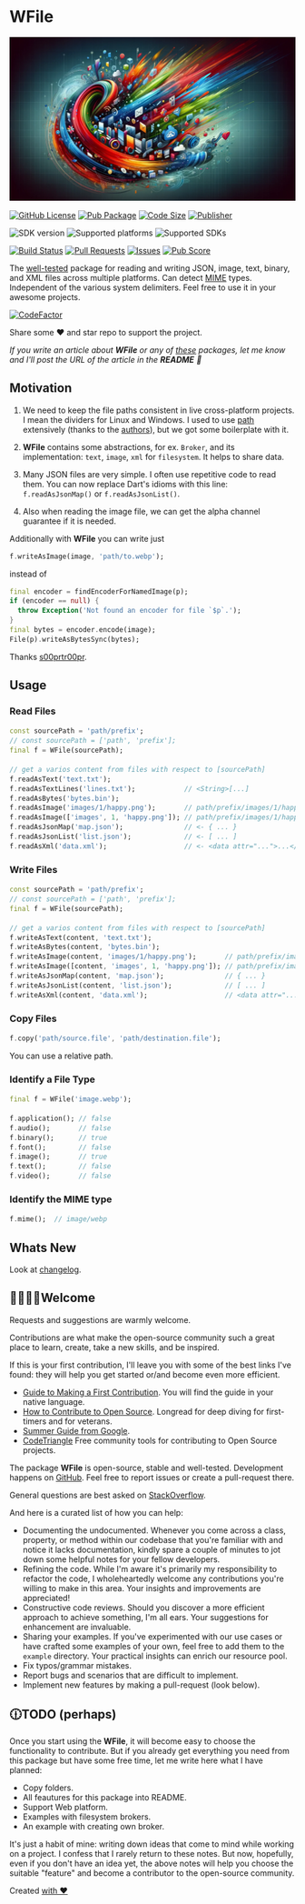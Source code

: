 # WFile

![Cover - WFile](https://raw.githubusercontent.com/signmotion/wfile/master/images/cover.webp)

[![GitHub License](https://img.shields.io/badge/license-MIT-blue.svg)](https://opensource.org/licenses/MIT)
[![Pub Package](https://img.shields.io/pub/v/wfile.svg?logo=dart&logoColor=00b9fc&color=blue)](https://pub.dartlang.org/packages/wfile)
[![Code Size](https://img.shields.io/github/languages/code-size/signmotion/wfile?logo=github&logoColor=white)](https://github.com/signmotion/wfile)
[![Publisher](https://img.shields.io/pub/publisher/wfile)](https://pub.dev/publishers/syrokomskyi.com)

![SDK version](https://badgen.net/pub/sdk-version/wfile)
![Supported platforms](https://badgen.net/pub/flutter-platform/wfile)
![Supported SDKs](https://badgen.net/pub/dart-platform/wfile)

[![Build Status](https://img.shields.io/github/actions/workflow/status/signmotion/wfile/dart-ci.yml?logo=github-actions&logoColor=white)](https://github.com/signmotion/wfile/actions)
[![Pull Requests](https://img.shields.io/github/issues-pr/signmotion/wfile?logo=github&logoColor=white)](https://github.com/signmotion/wfile/pulls)
[![Issues](https://img.shields.io/github/issues/signmotion/wfile?logo=github&logoColor=white)](https://github.com/signmotion/wfile/issues)
[![Pub Score](https://img.shields.io/pub/points/wfile?logo=dart&logoColor=00b9fc)](https://pub.dev/packages/wfile/score)

The [well-tested](https://github.com/signmotion/wfile/tree/master/test) package for reading and writing JSON, image, text, binary, and XML files across multiple platforms.
Can detect [MIME](https://developer.mozilla.org/en-US/docs/Web/HTTP/Basics_of_HTTP/MIME_types/Common_types) types.
Independent of the various system delimiters.
Feel free to use it in your awesome projects.

[![CodeFactor](https://codefactor.io/repository/github/signmotion/wfile/badge)](https://codefactor.io/repository/github/signmotion/wfile)

Share some ❤️ and star repo to support the project.

_If you write an article about **WFile** or any of [these](https://pub.dev/packages?q=publisher%3Asyrokomskyi.com&sort=updated) packages, let me know and I'll post the URL of the article in the **README** 🤝_

## Motivation

1. We need to keep the file paths consistent in live cross-platform projects. I mean the dividers for Linux and Windows. I used to use [path](https://pub.dev/packages/path) extensively (thanks to the [authors](https://pub.dev/publishers/dart.dev/packages)), but we got some boilerplate with it.

2. **WFile** contains some abstractions, for ex. `Broker`, and its implementation: `text`, `image`, `xml` for `filesystem`. It helps to share data.

3. Many JSON files are very simple. I often use repetitive code to read them. You can now replace Dart's idioms with this line: `f.readAsJsonMap()` or `f.readAsJsonList()`.

4. Also when reading the image file, we can get the alpha channel guarantee if it is needed.

Additionally with **WFile** you can write just

```dart
f.writeAsImage(image, 'path/to.webp');
```

instead of

```dart
final encoder = findEncoderForNamedImage(p);
if (encoder == null) {
  throw Exception('Not found an encoder for file `$p`.');
}
final bytes = encoder.encode(image);
File(p).writeAsBytesSync(bytes);
```

Thanks [s00prtr00pr](https://reddit.com/user/s00prtr00pr).

## Usage

### Read Files

```dart
const sourcePath = 'path/prefix';
// const sourcePath = ['path', 'prefix'];
final f = WFile(sourcePath);

// get a varios content from files with respect to [sourcePath]
f.readAsText('text.txt');
f.readAsTextLines('lines.txt');            // <String>[...]
f.readAsBytes('bytes.bin');
f.readAsImage('images/1/happy.png');       // path/prefix/images/1/happy.png
f.readAsImage(['images', 1, 'happy.png']); // path/prefix/images/1/happy.png
f.readAsJsonMap('map.json');               // <- { ... }
f.readAsJsonList('list.json');             // <- [ ... ]
f.readAsXml('data.xml');                   // <- <data attr="...">...</data>
```

### Write Files

```dart
const sourcePath = 'path/prefix';
// const sourcePath = ['path', 'prefix'];
final f = WFile(sourcePath);

// get a varios content from files with respect to [sourcePath]
f.writeAsText(content, 'text.txt');
f.writeAsBytes(content, 'bytes.bin');
f.writeAsImage(content, 'images/1/happy.png');       // path/prefix/images/1/happy.png
f.writeAsImage([content, 'images', 1, 'happy.png']); // path/prefix/images/1/happy.png
f.writeAsJsonMap(content, 'map.json');               // { ... }
f.writeAsJsonList(content, 'list.json');             // [ ... ]
f.writeAsXml(content, 'data.xml');                   // <data attr="...">...</data>
```

### Copy Files

```dart
f.copy('path/source.file', 'path/destination.file');
```

You can use a relative path.

### Identify a File Type

```dart
final f = WFile('image.webp');

f.application(); // false
f.audio();       // false
f.binary();      // true
f.font();        // false
f.image();       // true
f.text();        // false
f.video();       // false
```

### Identify the MIME type

```dart
f.mime();  // image/webp
```

## Whats New

Look at [changelog](https://pub.dev/packages/wfile/changelog).

## 🙋‍♀️🙋‍♂️Welcome

Requests and suggestions are warmly welcome.

Contributions are what make the open-source community such a great place to learn, create, take a new skills, and be inspired.

If this is your first contribution, I'll leave you with some of the best links I've found: they will help you get started or/and become even more efficient.

- [Guide to Making a First Contribution](https://github.com/firstcontributions/first-contributions). You will find the guide in your native language.
- [How to Contribute to Open Source](https://opensource.guide/how-to-contribute). Longread for deep diving for first-timers and for veterans.
- [Summer Guide from Google](https://youtu.be/qGTQ7dEZXZc).
- [CodeTriangle](https://codetriage.com) Free community tools for contributing to Open Source projects.

The package **WFile** is open-source, stable and well-tested. Development happens on
[GitHub](https://github.com/signmotion/wfile). Feel free to report issues
or create a pull-request there.

General questions are best asked on
[StackOverflow](https://stackoverflow.com/questions/tagged/wfile).

And here is a curated list of how you can help:

- Documenting the undocumented. Whenever you come across a class, property, or method within our codebase that you're familiar with and notice it lacks documentation, kindly spare a couple of minutes to jot down some helpful notes for your fellow developers.
- Refining the code. While I'm aware it's primarily my responsibility to refactor the code, I wholeheartedly welcome any contributions you're willing to make in this area. Your insights and improvements are appreciated!
- Constructive code reviews. Should you discover a more efficient approach to achieve something, I'm all ears. Your suggestions for enhancement are invaluable.
- Sharing your examples. If you've experimented with our use cases or have crafted some examples of your own, feel free to add them to the `example` directory. Your practical insights can enrich our resource pool.
- Fix typos/grammar mistakes.
- Report bugs and scenarios that are difficult to implement.
- Implement new features by making a pull-request (look below).

## 🕧TODO (perhaps)

Once you start using the **WFile**, it will become easy to choose the functionality to contribute. But if you already get everything you need from this package but have some free time, let me write here what I have planned:

- Copy folders.
- All feautures for this package into README.
- Support Web platform.
- Examples with filesystem brokers.
- An example with creating own broker.

It's just a habit of mine: writing down ideas that come to mind while working on a project. I confess that I rarely return to these notes. But now, hopefully, even if you don't have an idea yet, the above notes will help you choose the suitable "feature" and become a contributor to the open-source community.

Created [with ❤️](https://syrokomskyi.com)
